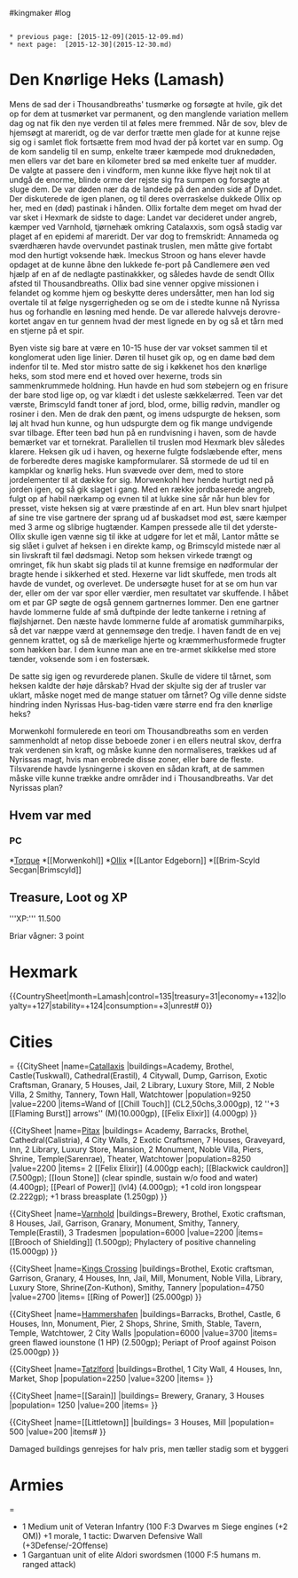 #kingmaker #log

```ad-info

* previous page: [2015-12-09](2015-12-09.md)
* next page:  [2015-12-30](2015-12-30.md) 
```

# Den Knørlige Heks (Lamash)  
Mens de sad der i Thousandbreaths' tusmørke og forsøgte at hvile, gik det op for dem at tusmørket var permanent, og den manglende variation mellem dag og nat fik den nye verden til at føles mere fremmed. Når de sov, blev de hjemsøgt at mareridt, og de var derfor trætte men glade for at kunne rejse sig og i samlet flok fortsætte frem mod hvad der på kortet var en sump. Og de kom sandelig til en sump, enkelte træer kæmpede mod druknedøden, men ellers var det bare en kilometer bred sø med enkelte tuer af mudder. De valgte at passere den i vindform, men kunne ikke flyve højt nok til at undgå de enorme, blinde orme der rejste sig fra sumpen og forsøgte at sluge dem. De var døden nær da de landede på den anden side af Dyndet. Der diskuterede de igen planen, og til deres overraskelse dukkede Ollix op her, med en (død) pastinak i hånden. Ollix fortalte dem meget om hvad der var sket i Hexmark de sidste to dage: Landet var decideret under angreb, kæmper ved Varnhold, tjørnehæk omkring Catalaxxis, som også stadig var plaget af en epidemi af mareridt. Der var dog to fremskridt: Annameda og sværdhæren havde overvundet pastinak truslen, men måtte give fortabt mod den hurtigt voksende hæk. Imeckus Stroon og hans elever havde opdaget at de kunne åbne den lukkede fe-port på Candlemere øen ved hjælp af en af de nedlagte pastinakkker, og således havde de sendt Ollix afsted til Thousandbreaths. Ollix bad sine venner opgive missionen i felandet og komme hjem og beskytte deres undersåtter, men han lod sig overtale til at følge nysgerrigheden og se om de i stedte kunne nå Nyrissa hus og forhandle en løsning med hende. De var allerede halvvejs derovre- kortet angav en tur gennem hvad der mest lignede en by og så et tårn med en stjerne på et spir.
Byen viste sig bare at være en 10-15 huse der var vokset sammen til et konglomerat uden lige linier. Døren til huset gik op, og en dame bød dem indenfor til te. Med stor mistro satte de sig i køkkenet hos den knørlige heks, som stod mere end et hoved over hexerne, trods sin sammenkrummede holdning. Hun havde en hud som støbejern og en frisure der bare stod lige op, og var klædt i det usleste sækkelærred. Teen var det værste, Brimscyld fandt toner af jord, blod, orme, billig rødvin, mandler og rosiner i den. Men de drak den pænt, og imens udspurgte de heksen, som løj alt hvad hun kunne, og hun udspurgte dem og fik mange undvigende svar tilbage. Efter teen bød hun på en rundvisning i haven, som de havde bemærket var et tornekrat. Parallellen til truslen mod Hexmark blev således klarere. Heksen gik ud i haven, og hexerne fulgte fodslæbende efter, mens de forberedte deres magiske kampformularer. Så stormede de ud til en kampklar og knørlig heks. Hun svævede over dem, med to store jordelementer til at dække for sig. Morwenkohl hev hende hurtigt ned på jorden igen, og så gik slaget i gang. Med en række jordbaserede angreb, fulgt op af habil nærkamp og evnen til at lukke sine sår når hun blev for presset, viste heksen sig at være præstinde af en art. Hun blev snart hjulpet af sine tre vise gartnere der sprang ud af buskadset mod øst, sære kæmper med 3 arme og slibrige hugtænder. Kampen pressede alle til det yderste- Ollix skulle igen vænne sig til ikke at udgøre for let et mål, Lantor måtte se sig slået i gulvet af heksen i en direkte kamp, og Brimscyld mistede nær al sin livskraft til fæl dødsmagi. Netop som heksen virkede trængt og omringet, fik hun skabt sig plads til at kunne fremsige en nødformular der bragte hende i sikkerhed et sted. Hexerne var lidt skuffede, men trods alt havde de vundet, og overlevet. De undersøgte huset for at se om hun var der, eller om der var spor eller værdier, men resultatet var skuffende. I håbet om et par GP søgte de også gennem gartnernes lommer. Den ene gartner havde lommerne fulde af små duftpinde der ledte tankerne i retning af fløjlshjørnet. Den næste havde lommerne fulde af aromatisk gummiharpiks, så det var næppe værd at gennemsøge den tredje. I haven fandt de en vej gennem krattet, og så de mærkelige hjerte og kræmmerhusformede frugter som hækken bar. I dem kunne man ane en tre-armet skikkelse med store tænder, voksende som i en fostersæk.
De satte sig igen og revurderede planen. Skulle de videre til tårnet, som heksen kaldte der høje dårskab? Hvad der skjulte sig der af trusler var uklart, måske noget med de mange statuer om tårnet? Og ville denne sidste hindring inden Nyrissas Hus-bag-tiden være større end fra den knørlige heks?
Morwenkohl formulerede en teori om Thousandbreaths som en verden sammenholdt af netop disse beboede zoner i en ellers neutral skov, derfra trak verdenen sin kraft, og måske kunne den normaliseres, trækkes ud af Nyrissas magt, hvis man erobrede disse zoner, eller bare de fleste. Tilsvarende havde lysningerne i skoven en sådan kraft, at de sammen måske ville kunne trække andre områder ind i Thousandbreaths. Var det Nyrissas plan?
## Hvem var med 
### PC 
 
*[Torque](Torque%20Firebrand.md)
*[[Morwenkohl]]
*[Ollix](Ollix%20Stormhorn.md)
*[[Lantor Edgeborn]]
*[[Brim-Scyld Secgan|Brimscyld]]
## Treasure, Loot og XP 
'''XP:''' 11.500 
Briar vågner: 3 point
# Hexmark  
{{CountrySheet|month=Lamash|control=135|treasury=31|economy=+132|loyalty=+127|stability=+124|consumption=+3|unrest# 0}} 
            
 
# Cities  
=
{{CitySheet
|name=[Catallaxis](Catallaxis.md)
|buildings=Academy, Brothel, Castle(Tuskwall), Cathedral(Erastil), 4 Citywall, Dump, Garrison, Exotic Craftsman, Granary, 5 Houses, Jail, 2 Library, Luxury Store, Mill, 2 Noble Villa, 2 Smithy, Tannery, Town Hall, Watchtower
|population=9250
|value=2200
|items=Wand of [[Chill Touch]] (CL2,50chs,3.000gp), 12 ''+3 [[Flaming Burst]] arrows'' (M)(10.000gp), [[Felix Elixir]] (4.000gp)
}}
{{CitySheet
|name=[Pitax](Pitax.md)
|buildings= Academy, Barracks, Brothel, Cathedral(Calistria), 4 City Walls, 2 Exotic Craftsmen, 7 Houses, Graveyard, Inn, 2 Library, Luxury Store, Mansion, 2 Monument, Noble Villa, Piers, Shrine, Temple(Sarenrae), Theater, Watchtower
|population=8250
|value=2200
|items= 2 [[Felix Elixir]] (4.000gp each); [[Blackwick cauldron]] (7.500gp); [[Ioun Stone]] (clear spindle, sustain w/o food and water) (4.400gp); [[Pearl of Power]] (lvl4) (4.000gp); +1 cold iron longspear (2.222gp); +1 brass breasplate (1.250gp)
}}
{{CitySheet
|name=[Varnhold](Varnhold.md)
|buildings=Brewery, Brothel, Exotic craftsman, 8 Houses, Jail, Garrison, Granary, Monument, Smithy, Tannery, Temple(Erastil), 3 Tradesmen
|population=6000
|value=2200
|items=[[Brooch of Shielding]] (1.500gp); Phylactery of positive channeling (15.000gp)
}}
{{CitySheet
|name=[Kings Crossing](Kings%20Crossing.md)
|buildings=Brothel, Exotic craftsman, Garrison, Granary, 4 Houses, Inn, Jail, Mill, Monument, Noble Villa, Library, Luxury Store, Shrine(Zon-Kuthon), Smithy, Tannery 
|population=4750
|value=2700
|items= [[Ring of Power]] (25.000gp)
}}
{{CitySheet
|name=[Hammershafen](Hammershafen.md)
|buildings=Barracks, Brothel, Castle, 6 Houses, Inn, Monument, Pier, 2 Shops, Shrine, Smith, Stable, Tavern, Temple, Watchtower, 2 City Walls
|population=6000
|value=3700
|items= green flawed iounstone (1 HP) (2.500gp); Periapt of Proof against Poison (25.000gp)
}}
{{CitySheet
|name=[Tatzlford](Tatzlford.md)
|buildings=Brothel, 1 City Wall, 4 Houses, Inn, Market, Shop
|population=2250
|value=3200
|items=
}}
{{CitySheet
|name=[[Sarain]]
|buildings= Brewery, Granary, 3 Houses
|population= 1250
|value=200
|items=
}}
{{CitySheet
|name=[[Littletown]]
|buildings= 3 Houses, Mill
|population= 500
|value=200
|items# }}
Damaged buildings genrejses for halv pris, men tæller stadig som et byggeri
 
# Armies 
=
* 1 Medium unit of Veteran Infantry (100 F:3 Dwarves m Siege engines (+2 OM)) +1 morale, 1 tactic: Dwarven Defensive Wall (+3Defense/-2Offense)
* 1 Gargantuan unit of elite Aldori swordsmen (1000 F:5 humans m. ranged attack)

